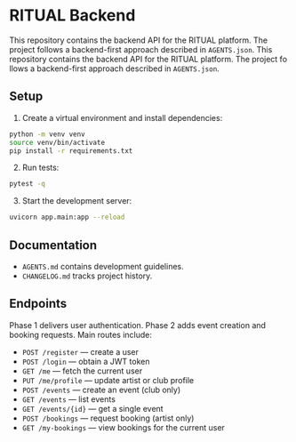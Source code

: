 # RITUAL Backend

This repository contains the backend API for the RITUAL platform. The project follows a backend-first approach described in `AGENTS.json`.
This repository contains the backend API for the RITUAL platform. The project fo
llows a backend-first approach described in `AGENTS.json`.

## Setup

1. Create a virtual environment and install dependencies:

```bash
python -m venv venv
source venv/bin/activate
pip install -r requirements.txt
```

2. Run tests:

```bash
pytest -q
```

3. Start the development server:

```bash
uvicorn app.main:app --reload
```

## Documentation

- `AGENTS.md` contains development guidelines.
- `CHANGELOG.md` tracks project history.

## Endpoints

Phase 1 delivers user authentication. Phase 2 adds event creation and booking requests. Main routes include:

- `POST /register` — create a user
- `POST /login` — obtain a JWT token
- `GET /me` — fetch the current user
- `PUT /me/profile` — update artist or club profile
- `POST /events` — create an event (club only)
- `GET /events` — list events
- `GET /events/{id}` — get a single event
- `POST /bookings` — request booking (artist only)
- `GET /my-bookings` — view bookings for the current user
